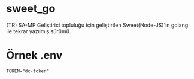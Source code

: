 # sweet_go
(TR) SA-MP Geliştirici topluluğu için geliştirilen Sweet(Node-JS)'in golang ile tekrar yazılmış sürümü.

# Örnek .env
```
TOKEN="dc-token"
```
